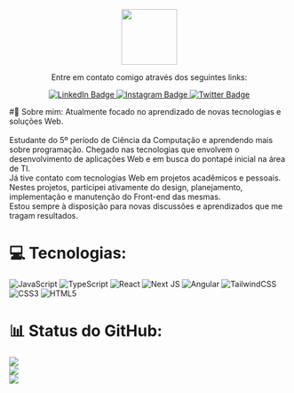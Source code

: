 <div id="header" align="center">
  <img src="https://media.giphy.com/media/M9gbBd9nbDrOTu1Mqx/giphy.gif" width="100"/>
 <div id="badges">
   <p align='center'>Entre em contato comigo através dos seguintes links:</p> 
  <a href="https://www.linkedin.com/in/augusto-de-paula-menezes-79579220b/">
   <img src="https://img.shields.io/badge/LinkedIn-blue?style=for-the-badge&logo=linkedin&logoColor=white" alt="LinkedIn Badge"/>
  </a>
 <a href="https://www.instagram.com/_augustodpm/">
  <img src="https://img.shields.io/badge/Instagram-black?style=for-the-badge&logo=instagram&logoColor=white" alt="Instagram Badge"/>
 </a>
 <a href="https://twitter.com/augusz_">
  <img src="https://img.shields.io/badge/Twitter-blue?style=for-the-badge&logo=twitter&logoColor=white" alt="Twitter Badge"/>
 </a>
</div>
</div>

#📃 Sobre mim:
Atualmente focado no aprendizado de novas tecnologias e soluções Web.<br><br>Estudante do 5º período de Ciência da Computação e aprendendo mais sobre programação. Chegado nas tecnologias que envolvem o desenvolvimento de aplicações Web e em busca do pontapé inicial na área de TI.<br>Já tive contato com tecnologias Web em projetos acadêmicos e pessoais. Nestes projetos, participei ativamente do design, planejamento, implementação e manutenção do Front-end das mesmas. <br>Estou sempre à disposição para novas discussões e aprendizados que me tragam resultados.

# 💻 Tecnologias:
![JavaScript](https://img.shields.io/badge/javascript-%23323330.svg?style=for-the-badge&logo=javascript&logoColor=%23F7DF1E) ![TypeScript](https://img.shields.io/badge/typescript-%23007ACC.svg?style=for-the-badge&logo=typescript&logoColor=white) ![React](https://img.shields.io/badge/react-%2320232a.svg?style=for-the-badge&logo=react&logoColor=%2361DAFB) ![Next JS](https://img.shields.io/badge/Next-black?style=for-the-badge&logo=next.js&logoColor=white) ![Angular](https://img.shields.io/badge/angular-%23DD0031.svg?style=for-the-badge&logo=angular&logoColor=white) ![TailwindCSS](https://img.shields.io/badge/tailwindcss-%2338B2AC.svg?style=for-the-badge&logo=tailwind-css&logoColor=white) ![CSS3](https://img.shields.io/badge/css3-%231572B6.svg?style=for-the-badge&logo=css3&logoColor=white) ![HTML5](https://img.shields.io/badge/html5-%23E34F26.svg?style=for-the-badge&logo=html5&logoColor=white)
# 📊 Status do GitHub:
![](https://github-readme-stats.vercel.app/api?username=aughustuss&theme=radical&hide_border=false&include_all_commits=false&count_private=false)<br/>
![](https://github-readme-streak-stats.herokuapp.com/?user=aughustuss&theme=radical&hide_border=false)<br/>
![](https://github-readme-stats.vercel.app/api/top-langs/?username=aughustuss&theme=radical&hide_border=false&include_all_commits=false&count_private=false&layout=compact)

